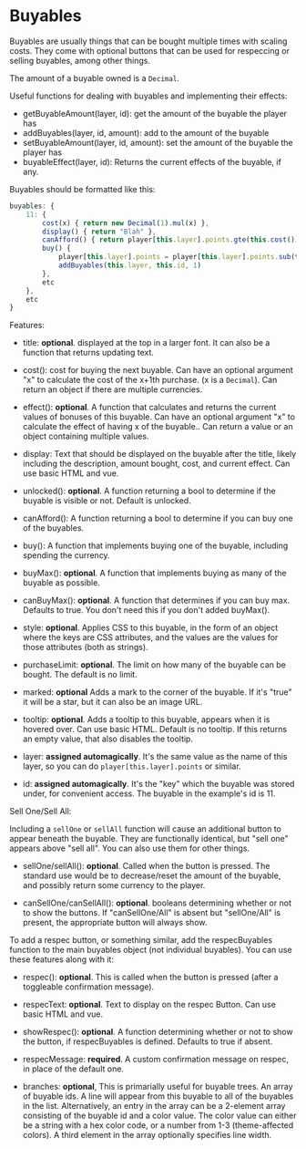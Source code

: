 # Buyables

Buyables are usually things that can be bought multiple times with scaling costs. They come with optional buttons that can be used for respeccing or selling buyables, among other things.

The amount of a buyable owned is a `Decimal`. 

Useful functions for dealing with buyables and implementing their effects:

- getBuyableAmount(layer, id): get the amount of the buyable the player has
- addBuyables(layer, id, amount): add to the amount of the buyable
- setBuyableAmount(layer, id, amount): set the amount of the buyable the player has
- buyableEffect(layer, id): Returns the current effects of the buyable, if any.

Buyables should be formatted like this:

```js
buyables: {
    11: {
        cost(x) { return new Decimal(1).mul(x) },
        display() { return "Blah" },
        canAfford() { return player[this.layer].points.gte(this.cost()) },
        buy() {
            player[this.layer].points = player[this.layer].points.sub(this.cost())
            addBuyables(this.layer, this.id, 1)
        },
        etc
    },
    etc
}
```

Features:

- title: **optional**. displayed at the top in a larger font. It can also be a function that returns updating text.

- cost(): cost for buying the next buyable. Can have an optional argument "x" to calculate the cost of the x+1th purchase. (x is a `Decimal`).
    Can return an object if there are multiple currencies.
                    
- effect(): **optional**. A function that calculates and returns the current values of bonuses of this buyable.  Can have an optional argument "x" to calculate the effect of having x of the buyable.. 
    Can return a value or an object containing multiple values.

- display: Text that should be displayed on the buyable after the title, likely including the description, amount bought, cost, and current effect. Can use basic HTML and vue.

- unlocked(): **optional**. A function returning a bool to determine if the buyable is visible or not. Default is unlocked.

- canAfford(): A function returning a bool to determine if you can buy one of the buyables.

- buy(): A function that implements buying one of the buyable, including spending the currency.

- buyMax(): **optional**. A function that implements buying as many of the buyable as possible.

- canBuyMax(): **optional**. A function that determines if you can buy max. Defaults to true. You don't need this if you don't added buyMax().

- style: **optional**. Applies CSS to this buyable, in the form of an object where the keys are CSS attributes, and the values are the values for those attributes (both as strings).
        
- purchaseLimit: **optional**. The limit on how many of the buyable can be bought. The default is no limit.

- marked: **optional** Adds a mark to the corner of the buyable. If it's "true" it will be a star, but it can also be an image URL.

- tooltip: **optional**. Adds a tooltip to this buyable, appears when it is hovered over. Can use basic HTML. Default is no tooltip. If this returns an empty value, that also disables the tooltip.

- layer: **assigned automagically**. It's the same value as the name of this layer, so you can do `player[this.layer].points` or similar.

- id: **assigned automagically**. It's the "key" which the buyable was stored under, for convenient access. The buyable in the example's id is 11.

Sell One/Sell All:

Including a `sellOne` or `sellAll` function will cause an additional button to appear beneath the buyable. They are functionally identical, but "sell one" appears above "sell all". You can also use them for other things.

- sellOne/sellAll(): **optional**. Called when the button is pressed. The standard use would be to decrease/reset the amount of the buyable, and possibly return some currency to the player.

- canSellOne/canSellAll(): **optional**. booleans determining whether or not to show the buttons. If  "canSellOne/All" is absent but "sellOne/All" is present, the appropriate button will always show.


To add a respec button, or something similar, add the respecBuyables function to the main buyables object (not individual buyables).
You can use these features along with it: 

- respec(): **optional**. This is called when the button is pressed (after a toggleable confirmation message).

- respecText: **optional**. Text to display on the respec Button. Can use basic HTML and vue.

- showRespec(): **optional**. A function determining whether or not to show the button, if respecBuyables is defined. Defaults to true if absent.

- respecMessage: **required**. A custom confirmation message on respec, in place of the default one.



- branches: **optional**, This is primarially useful for buyable trees. An array of buyable ids. A line will appear from this buyable to all of the buyables in the list. Alternatively, an entry in the array can be a 2-element array consisting of the buyable id and a color value. The color value can either be a string with a hex color code, or a number from 1-3 (theme-affected colors). A third element in the array optionally specifies line width.